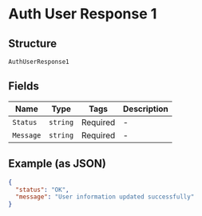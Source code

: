 
# Auth User Response 1

## Structure

`AuthUserResponse1`

## Fields

| Name | Type | Tags | Description |
|  --- | --- | --- | --- |
| `Status` | `string` | Required | - |
| `Message` | `string` | Required | - |

## Example (as JSON)

```json
{
  "status": "OK",
  "message": "User information updated successfully"
}
```

